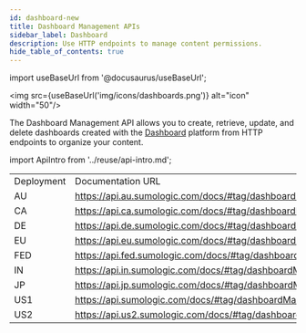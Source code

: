 ```yaml
---
id: dashboard-new
title: Dashboard Management APIs
sidebar_label: Dashboard
description: Use HTTP endpoints to manage content permissions.
hide_table_of_contents: true
---
```


import useBaseUrl from '@docusaurus/useBaseUrl';

<img src={useBaseUrl('img/icons/dashboards.png')} alt="icon" width="50"/>

The Dashboard Management API allows you to create, retrieve, update, and delete dashboards created with the [Dashboard](/docs/dashboards/) platform from HTTP endpoints to organize your content.

import ApiIntro from '../reuse/api-intro.md';

<ApiIntro/>

<table>
  <tr>
   <td>Deployment</td>
   <td>Documentation URL</td>
  </tr>
  <tr>
   <td>AU</td>
   <td><a href="https://api.au.sumologic.com/docs/#tag/dashboardManagement">https://api.au.sumologic.com/docs/#tag/dashboardManagement</a></td>
  </tr>
  <tr>
   <td>CA</td>
   <td><a href="https://api.ca.sumologic.com/docs/#tag/dashboardManagement">https://api.ca.sumologic.com/docs/#tag/dashboardManagement</a></td>
  </tr>
  <tr>
   <td>DE</td>
   <td><a href="https://api.de.sumologic.com/docs/#tag/dashboardManagement">https://api.de.sumologic.com/docs/#tag/dashboardManagement</a></td>
  </tr>
  <tr>
   <td>EU</td>
   <td><a href="https://api.eu.sumologic.com/docs/#tag/dashboardManagement">https://api.eu.sumologic.com/docs/#tag/dashboardManagement</a></td>
  </tr>
  <tr>
   <td>FED</td>
   <td><a href="https://api.fed.sumologic.com/docs/#tag/dashboardManagement">https://api.fed.sumologic.com/docs/#tag/dashboardManagement</a></td>
  </tr>
  <tr>
   <td>IN</td>
   <td><a href="https://api.in.sumologic.com/docs/#tag/dashboardManagement">https://api.in.sumologic.com/docs/#tag/dashboardManagement</a></td>
  </tr>
  <tr>
   <td>JP</td>
   <td><a href="https://api.jp.sumologic.com/docs/#tag/dashboardManagement">https://api.jp.sumologic.com/docs/#tag/dashboardManagement</a></td>
  </tr>
  <tr>
   <td>US1</td>
   <td><a href="https://api.sumologic.com/docs/#tag/dashboardManagement">https://api.sumologic.com/docs/#tag/dashboardManagement</a></td>
  </tr>
  <tr>
   <td>US2</td>
   <td><a href="https://api.us2.sumologic.com/docs/#tag/dashboardManagement">https://api.us2.sumologic.com/docs/#tag/dashboardManagement</a></td>
  </tr>
</table>
